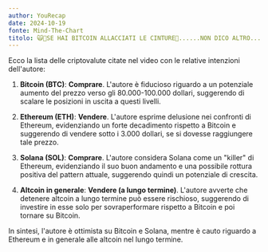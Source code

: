 ```yaml
---
author: YouRecap
date: 2024-10-19
fonte: Mind-The-Chart 
titolo: 🙀🚨SE HAI BITCOIN ALLACCIATI LE CINTURE🚀......NON DICO ALTRO...........
---
```


Ecco la lista delle criptovalute citate nel video con le relative intenzioni dell'autore:

1. **Bitcoin (BTC)**: **Comprare**. L'autore è fiducioso riguardo a un potenziale aumento del prezzo verso gli 80.000-100.000 dollari, suggerendo di scalare le posizioni in uscita a questi livelli.

2. **Ethereum (ETH)**: **Vendere**. L'autore esprime delusione nei confronti di Ethereum, evidenziando un forte decadimento rispetto a Bitcoin e suggerendo di vendere sotto i 3.000 dollari, se si dovesse raggiungere tale prezzo.

3. **Solana (SOL)**: **Comprare**. L'autore considera Solana come un "killer" di Ethereum, evidenziando il suo buon andamento e una possibile rottura positiva del pattern attuale, suggerendo quindi un potenziale di crescita.

4. **Altcoin in generale**: **Vendere (a lungo termine)**. L'autore avverte che detenere altcoin a lungo termine può essere rischioso, suggerendo di investire in esse solo per sovraperformare rispetto a Bitcoin e poi tornare su Bitcoin.

In sintesi, l'autore è ottimista su Bitcoin e Solana, mentre è cauto riguardo a Ethereum e in generale alle altcoin nel lungo termine.
